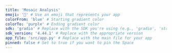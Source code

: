 ```yaml
---
title: 'Mosaic Analysis'
emoji: '🚀' # Use an emoji that represents your app
colorFrom: 'blue' # Starting gradient color
colorTo: 'purple' # Ending gradient color
sdk: 'gradio' # Replace with the SDK you're using (e.g., 'gradio', 'streamlit', etc.)
sdk_version: '4.44.1' # Replace with the appropriate version
app_file: 'src/app.py' # Replace with the main file for your app
pinned: false # Set to true if you want to pin the Space
---
```

